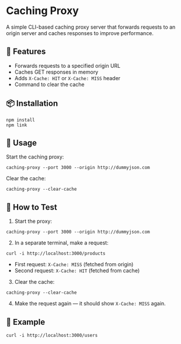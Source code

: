 # Caching Proxy

A simple CLI-based caching proxy server that forwards requests to an origin server and caches responses to improve performance.

## 🚀 Features

- Forwards requests to a specified origin URL
- Caches GET responses in memory
- Adds `X-Cache: HIT` or `X-Cache: MISS` header
- Command to clear the cache

## 📦 Installation

```
npm install
npm link
```

## 🔧 Usage

Start the caching proxy:

```
caching-proxy --port 3000 --origin http://dummyjson.com
```

Clear the cache:

```
caching-proxy --clear-cache
```

## 🧪 How to Test

1. Start the proxy:

```
caching-proxy --port 3000 --origin http://dummyjson.com
```

2. In a separate terminal, make a request:

```
curl -i http://localhost:3000/products
```

- First request: `X-Cache: MISS` (fetched from origin)
- Second request: `X-Cache: HIT` (fetched from cache)

3. Clear the cache:

```
caching-proxy --clear-cache
```

4. Make the request again — it should show `X-Cache: MISS` again.

## 📁 Example

```
curl -i http://localhost:3000/users
```
